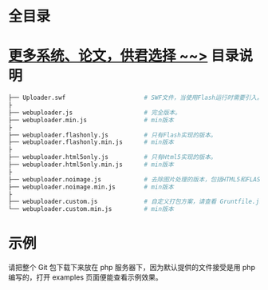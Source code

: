 # 全目录

[更多系统、论文，供君选择 ~~>](https://www.bitwise.net.cn)
目录说明
========================

```bash
├── Uploader.swf                      # SWF文件，当使用Flash运行时需要引入。
├
├── webuploader.js                    # 完全版本。
├── webuploader.min.js                # min版本
├
├── webuploader.flashonly.js          # 只有Flash实现的版本。
├── webuploader.flashonly.min.js      # min版本
├
├── webuploader.html5only.js          # 只有Html5实现的版本。
├── webuploader.html5only.min.js      # min版本
├
├── webuploader.noimage.js            # 去除图片处理的版本，包括HTML5和FLASH.
├── webuploader.noimage.min.js        # min版本
├
├── webuploader.custom.js             # 自定义打包方案，请查看 Gruntfile.js，满足移动端使用。
└── webuploader.custom.min.js         # min版本
```

# 示例

请把整个 Git 包下载下来放在 php 服务器下，因为默认提供的文件接受是用 php 编写的，打开 examples 页面便能查看示例效果。

